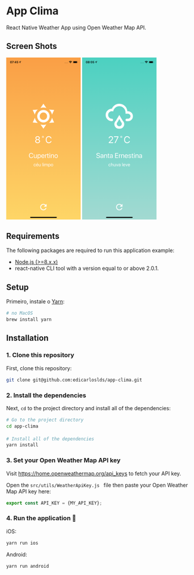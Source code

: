 # App Clima
React Native Weather App using Open Weather Map API.

## Screen Shots
<p float="left">
    <img src="screenshot1.png" width="200">
    <img src="screenshot2.png" width="200">
</p>

## Requirements
The following packages are required to run this application example:
* [Node.js (>=8.x.x)](https://nodejs.org)
* react-native CLI tool with a version equal to or above 2.0.1.

## Setup
Primeiro, instale o [Yarn](https://yarnpkg.com):

```sh
# no MacOS
brew install yarn
```

## Installation

### 1. Clone this repository
First, clone this repository:

```bash
git clone git@github.com:edicarloslds/app-clima.git
```

### 2. Install the dependencies
Next, `cd` to the project directory and install all of the dependencies:

```bash
# Go to the project directory
cd app-clima

# Install all of the dependencies
yarn install
```

### 3. Set your Open Weather Map API key

Visit https://home.openweathermap.org/api_keys to fetch your API key.

Open the `src/utils/WeatherApiKey.js ` file then paste your Open Weather Map API key here:

```js
export const API_KEY = {MY_API_KEY};
```

### 4. Run the application 🚀

iOS:

```bash
yarn run ios
```

Android:

```bash
yarn run android
```

